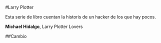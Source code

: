 #Larry Plotter

Esta serie de libro cuentan la historis de un hacker de los que hay pocos.

**Michael Hidalgo**, Larry Plotter Lovers

##Cambio

